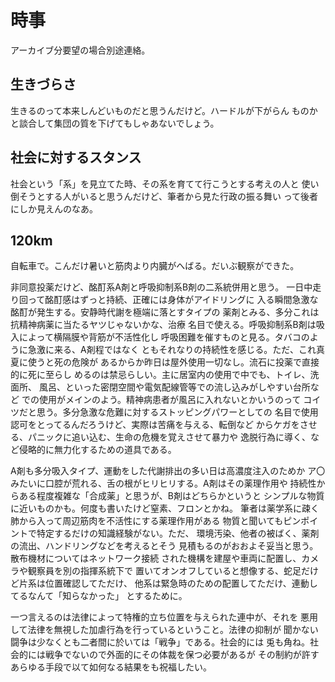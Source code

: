 # 時事

アーカイブ分要望の場合別途連絡。

## 生きづらさ

生きるのって本来しんどいものだと思うんだけど。ハードルが下がらん
ものかと談合して集団の質を下げてもしゃあないでしょう。


## 社会に対するスタンス

社会という「系」を見立てた時、その系を育てて行こうとする考えの人と
使い倒そうとする人がいると思うんだけど、筆者から見た行政の振る舞い
って後者にしか見えんのなあ。


## 120km

自転車で。こんだけ暑いと筋肉より内臓がへばる。だいぶ観察ができた。

非同意投薬だけど、酩酊系A剤と呼吸抑制系B剤の二系統併用と思う。
一日中走り回って酩酊感はずっと持続、正確には身体がアイドリングに
入る瞬間急激な酩酊が発生する。安静時代謝を極端に落とすタイプの
薬剤とみる、多分これは抗精神病薬に当たるヤツじゃないかな、治療
名目で使える。呼吸抑制系B剤は吸入によって横隔膜や背筋が不活性化し
呼吸困難を催すものと見る。タバコのように急激に来る、A剤程ではなく
ともそれなりの持続性を感じる。ただ、これ真夏に使うと死の危険が
あるからか昨日は屋外使用一切なし。流石に投薬で直接的に死に至らし
めるのは禁忌らしい。主に居室内の使用で中でも、トイレ、洗面所、
風呂、といった密閉空間や電気配線管等での流し込みがしやすい台所など
での使用がメインのよう。精神病患者が風呂に入れないとかいうのって
コイツだと思う。多分急激な危難に対するストッピングパワーとしての
名目で使用認可をとってるんだろうけど、実際は苦痛を与える、転倒など
からケガをさせる、パニックに追い込む、生命の危機を覚えさせて暴力や
逸脱行為に導く、など侵略的に無力化するための道具である。

A剤も多分吸入タイプ、運動をした代謝排出の多い日は高濃度注入のためか
ア〇みたいに口腔が荒れる、舌の根がヒリヒリする。A剤はその薬理作用や
持続性からある程度複雑な「合成薬」と思うが、B剤はどちらかというと
シンプルな物質に近いものかも。何度も書いたけど窒素、フロンとかね。
筆者は薬学系に疎く肺から入って周辺筋肉を不活性にする薬理作用がある
物質と聞いてもピンポイントで特定するだけの知識経験がない。ただ、
環境汚染、他者の被ばく、薬剤の流出、ハンドリングなどを考えるとそう
見積もるのがおおよそ妥当と思う。散布機材についてはネットワーク接続
された機構を建屋や車両に配置し、カメラや観察員を別の指揮系統下で
置いてオンオフしていると想像する、蛇足だけど片系は位置確認してただけ、
他系は緊急時のための配置してただけ、連動してるなんて「知らなかった」
とするために。

一つ言えるのは法律によって特権的立ち位置を与えられた連中が、それを
悪用して法律を無視した加虐行為を行っているということ。法律の抑制が
聞かない闘争は少なくとも二者間に於いては「戦争」である。社会的には
兎も角ね。社会的には戦争でないので外面的にその体裁を保つ必要があるが
その制約が許すあらゆる手段で以て如何なる結果をも祝福したい。


